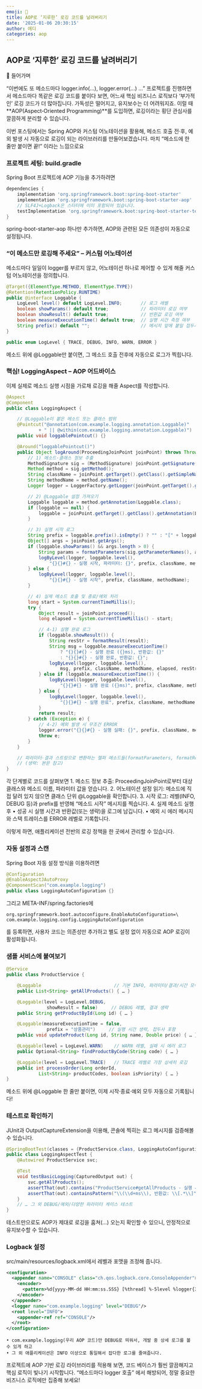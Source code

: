 ```yaml
---
emoji: 📖
title: AOP로 ‘지루한’ 로깅 코드를 날려버리기
date: '2025-01-06 20:30:15'
author: 에디
categories: aop
---
```


## AOP로 ‘지루한’ 로깅 코드를 날려버리기

📌 들어가며

“이번에도 또 메소드마다 logger.info(…), logger.error(…) …”
프로젝트를 진행하면서 메소드마다 똑같은 로깅 코드를 붙이다 보면, 어느새 핵심 비즈니스 로직보다 ‘부가적인’ 로깅 코드가 더 많아집니다. 가독성은 떨어지고, 유지보수는 더 어려워지죠. 이럴 때 **AOP(Aspect‑Oriented Programming)**를 도입하면, 로깅이라는 횡단 관심사를 깔끔하게 분리할 수 있습니다.

이번 포스팅에서는 Spring AOP와 커스텀 어노테이션을 활용해, 메소드 호출 전·후, 예외 발생 시 자동으로 로깅이 되는 라이브러리를 만들어보겠습니다. 마치 “메소드에 한 줄만 붙이면 끝!” 이라는 느낌으로요

### 프로젝트 세팅: build.gradle

Spring Boot 프로젝트에 AOP 기능을 추가하려면

```groovy
dependencies {
    implementation 'org.springframework.boot:spring-boot-starter'      // 기본 스타터
    implementation 'org.springframework.boot:spring-boot-starter-aop'  // AOP 지원
    // SLF4J+Logback은 스타터에 이미 포함되어 있습니다.
    testImplementation 'org.springframework.boot:spring-boot-starter-test'
}
```

spring-boot-starter-aop 하나만 추가하면, AOP와 관련된 모든 의존성이 자동으로 설정됩니다.

### “이 메소드만 로깅해 주세요” – 커스텀 어노테이션

메소드마다 일일이 logger를 부르지 않고, 어노테이션 하나로 제어할 수 있게 해줄 커스텀 어노테이션을 정의합니다.

```java
@Target({ElementType.METHOD, ElementType.TYPE})
@Retention(RetentionPolicy.RUNTIME)
public @interface Loggable {
    LogLevel level() default LogLevel.INFO;       // 로그 레벨
    boolean showParams() default true;            // 파라미터 로깅 여부
    boolean showResult() default true;            // 반환값 로깅 여부
    boolean measureExecutionTime() default true;  // 실행 시간 측정 여부
    String prefix() default "";                   // 메시지 앞에 붙일 접두사
}
```

```java
public enum LogLevel { TRACE, DEBUG, INFO, WARN, ERROR }
```

메소드 위에 @Loggable만 붙이면, 그 메소드 호출 전후에 자동으로 로그가 찍힙니다.

### 핵심! LoggingAspect – AOP 어드바이스

이제 실제로 메소드 실행 시점을 가로채 로깅을 해줄 Aspect를 작성합니다.

```java
@Aspect
@Component
public class LoggingAspect {

    // @Loggable이 붙은 메소드 또는 클래스 범위
    @Pointcut("@annotation(com.example.logging.annotation.Loggable)"
            + " || @within(com.example.logging.annotation.Loggable)")
    public void loggablePointcut() {}

    @Around("loggablePointcut()")
    public Object logAround(ProceedingJoinPoint joinPoint) throws Throwable {
        // 1) 메소드·클래스 정보 추출
        MethodSignature sig = (MethodSignature) joinPoint.getSignature();
        Method method = sig.getMethod();
        String className = joinPoint.getTarget().getClass().getSimpleName();
        String methodName = method.getName();
        Logger logger = LoggerFactory.getLogger(joinPoint.getTarget().getClass());

        // 2) @Loggable 설정 가져오기
        Loggable loggable = method.getAnnotation(Loggable.class);
        if (loggable == null) {
            loggable = joinPoint.getTarget().getClass().getAnnotation(Loggable.class);
        }

        // 3) 실행 시작 로그
        String prefix = loggable.prefix().isEmpty() ? "" : "[" + loggable.prefix() + "] ";
        Object[] args = joinPoint.getArgs();
        if (loggable.showParams() && args.length > 0) {
            String params = formatParameters(sig.getParameterNames(), args);
            logByLevel(logger, loggable.level(),
                "{}{}#{} - 실행 시작, 파라미터: {}", prefix, className, methodName, params);
        } else {
            logByLevel(logger, loggable.level(),
                "{}{}#{} - 실행 시작", prefix, className, methodName);
        }

        // 4) 실제 메소드 호출 및 종료/예외 처리
        long start = System.currentTimeMillis();
        try {
            Object result = joinPoint.proceed();
            long elapsed = System.currentTimeMillis() - start;

            // 4‑1) 실행 완료 로그
            if (loggable.showResult()) {
                String resStr = formatResult(result);
                String msg = loggable.measureExecutionTime()
                    ? "{}{}#{} - 실행 완료 ({}ms), 반환값: {}"
                    : "{}{}#{} - 실행 완료, 반환값: {}";
                logByLevel(logger, loggable.level(),
                    msg, prefix, className, methodName, elapsed, resStr);
            } else if (loggable.measureExecutionTime()) {
                logByLevel(logger, loggable.level(),
                    "{}{}#{} - 실행 완료 ({}ms)", prefix, className, methodName, elapsed);
            } else {
                logByLevel(logger, loggable.level(),
                    "{}{}#{} - 실행 완료", prefix, className, methodName);
            }
            return result;
        } catch (Exception e) {
            // 4‑2) 예외 발생 시 무조건 ERROR
            logger.error("{}{}#{} - 실행 실패: {}", prefix, className, methodName, e.getMessage(), e);
            throw e;
        }
    }

    // 파라미터·결과 스트링으로 변환하는 헬퍼 메소드들(formatParameters, formatResult, formatValue, logByLevel…)
    // (생략: 본문 참고)
}
```

각 단계별로 코드를 살펴보면
	1.	메소드 정보 추출: ProceedingJoinPoint로부터 대상 클래스와 메소드 이름, 파라미터 값을 얻습니다.
	2.	어노테이션 설정 읽기: 메소드에 직접 달려 있지 않으면 클래스 단위 @Loggable을 확인합니다.
	3.	시작 로그: 레벨(INFO, DEBUG 등)과 prefix를 반영해 “메소드 시작” 메시지를 찍습니다.
	4.	실제 메소드 실행 후
	  • 성공 시 실행 시간과 반환값(또는 생략)을 로그에 남깁니다.
	  •	예외 시 에러 메시지와 스택 트레이스를 ERROR 레벨로 기록합니다.

이렇게 하면, 애플리케이션 전반의 로깅 정책을 한 곳에서 관리할 수 있습니다.

### 자동 설정과 스캔

Spring Boot 자동 설정 방식을 이용하려면

```java
@Configuration
@EnableAspectJAutoProxy
@ComponentScan("com.example.logging")
public class LoggingAutoConfiguration {}
```

그리고 META-INF/spring.factories에

```text
org.springframework.boot.autoconfigure.EnableAutoConfiguration=\
com.example.logging.config.LoggingAutoConfiguration
```

를 등록하면, 사용자 코드는 의존성만 추가하고 별도 설정 없이 자동으로 AOP 로깅이 활성화됩니다.

### 샘플 서비스에 붙여보기

```java
@Service
public class ProductService {

    @Loggable                           // 기본 INFO, 파라미터/결과/시간 모두 로깅
    public List<String> getAllProducts() { … }

    @Loggable(level = LogLevel.DEBUG,
               showResult = false)     // DEBUG 레벨, 결과 생략
    public String getProductById(Long id) { … }

    @Loggable(measureExecutionTime = false,
               prefix = "상품관리")     // 실행 시간 생략, 접두사 포함
    public void updateProduct(Long id, String name, Double price) { … }

    @Loggable(level = LogLevel.WARN)    // WARN 레벨, 실패 시 에러 로그
    public Optional<String> findProductByCode(String code) { … }

    @Loggable(level = LogLevel.TRACE)   // TRACE 레벨로 가장 상세히 로깅
    public int processOrder(Long orderId,
            List<String> productCodes, boolean isPriority) { … }
}
```

메소드 위에 @Loggable 한 줄만 붙이면, 이제 시작·종료·예외 모두 자동으로 기록됩니다!

### 테스트로 확인하기

JUnit과 OutputCaptureExtension을 이용해, 콘솔에 찍히는 로그 메시지를 검증해볼 수 있습니다.

```java
@SpringBootTest(classes = {ProductService.class, LoggingAutoConfiguration.class})
public class LoggingAspectTest {
    @Autowired ProductService svc;

    @Test
    void testBasicLogging(CapturedOutput out) {
        svc.getAllProducts();
        assertThat(out).contains("ProductService#getAllProducts - 실행 시작");
        assertThat(out).containsPattern("\\(\\d+ms\\), 반환값: \\[.*\\]");
    }
    // … 그 외 DEBUG/예외/다양한 파라미터 케이스 테스트
}
```

테스트만으로도 AOP가 제대로 로깅을 훔쳐(…) 오는지 확인할 수 있으니, 안정적으로 유지보수할 수 있습니다.

### Logback 설정

src/main/resources/logback.xml에서 레벨과 포맷을 조정해 줍니다.

```xml
<configuration>
  <appender name="CONSOLE" class="ch.qos.logback.core.ConsoleAppender">
    <encoder>
      <pattern>%d{yyyy-MM-dd HH:mm:ss.SSS} [%thread] %-5level %logger{36} - %msg%n</pattern>
    </encoder>
  </appender>
  <logger name="com.example.logging" level="DEBUG"/>
  <root level="INFO">
    <appender-ref ref="CONSOLE"/>
  </root>
</configuration>
```

	• com.example.logging(우리 AOP 코드)만 DEBUG로 띄워서, 개발 중 상세 로그를 볼 수 있게 하고
	• 그 외 애플리케이션은 INFO 이상으로 통일해서 잡다한 로그를 줄여줍니다.

프로젝트에 AOP 기반 로깅 라이브러리를 적용해 보면, 코드 베이스가 훨씬 깔끔해지고 핵심 로직이 빛나기 시작합니다. “메소드마다 logger 호출” 에서 해방되어, 정말 중요한 비즈니스 로직에만 집중해 보세요!